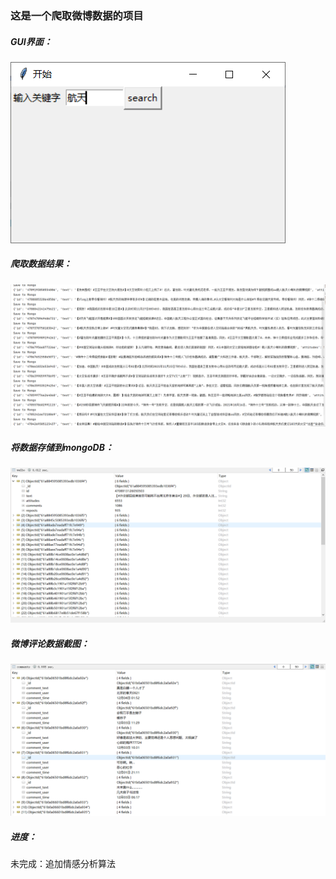 ### 这是一个爬取微博数据的项目

##### GUI界面：

![ui](https://github.com/ChenyangLiuu/WeiboCrawler/raw/mian/screenshots/UI.png)

##### 爬取数据结果：

![result](https://github.com/ChenyangLiuu/WeiboCrawler/raw/mian/screenshots/result.png)

##### 将数据存储到mongoDB：

![saved_to_mongoDB](https://github.com/ChenyangLiuu/WeiboCrawler/raw/mian/screenshots/saved_to_mongoDB.png)

##### 微博评论数据截图：

![comments](https://github.com/ChenyangLiuu/WeiboCrawler/raw/mian/screenshots/comments.png)

##### 进度：

未完成：追加情感分析算法